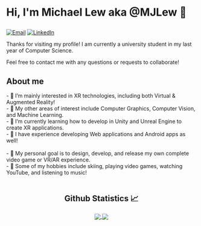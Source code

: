 <h1>
  <p>Hi, I'm Michael Lew aka @MJLew 👋</p>
</h1>

<div>
<p><a href="mailto: michael.lew@ryerson.ca"><img alt="Email" src="https://img.shields.io/badge/Gmail-D14836?style=for-the-badge&logo=gmail&logoColor=white"></a>
<a href="https://www.linkedin.com/in/michael-lew-234a15173/"><img alt="LinkedIn" src="https://img.shields.io/badge/LinkedIn-0077B5?style=for-the-badge&logo=linkedin&logoColor=white"></a>
</p>
<p>Thanks for visiting my profile! I am currently a university student in my last year of Computer Science.</p>
<p>Feel free to contact me with any questions or requests to collaborate!</p>
</div>

<h2>About me</h2>
- 👀 I’m mainly interested in XR technologies, including both Virtual & Augmented Reality!<br>
- 📝 My other areas of interest include Computer Graphics, Computer Vision, and Machine Learning.<br>
- 🌱 I’m currently learning how to develop in Unity and Unreal Engine to create XR applications.<br>
- 💼 I have experience developing Web applications and Android apps as well!<br>
<br>
- 🔭 My personal goal is to design, develop, and release my own complete video game or VR/AR experience.<br>
- 💖 Some of my hobbies include skiing, playing video games, watching YouTube, and listening to music!<br>

<br/>

  <h2 align="center"> Github Statistics 📈 </h2>
  
  <div align="center"> 
     <a href="">
      <img align="center" src="https://github-readme-stats-sigma-five.vercel.app/api?username=MJLew&show_icons=true&include_all_commits=true&count_private=true&theme=react&line_height=40" />
    </a>
    <a href="">
      <img align="center" src="https://github-readme-stats.vercel.app/api/top-langs/?username=MJLew&theme=react&line_height=40&hide=css"/>
    </a>
    <!-- 
    
    
    <a href="https://github.com/MJLew"><img src="https://github-profile-summary-cards.vercel.app/api/cards/profile-details?username=MJLew&theme=dracula&hide_border=true"  width="520" alt="MJLew"/></a>
    -->
    
</div

<br/>
